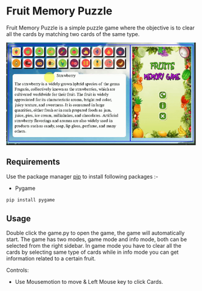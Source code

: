 # Fruit Memory Puzzle



Fruit Memory Puzzle is a simple puzzle game where the objective is to clear all the cards by matching two cards of the same type.

![Alt text](app.gif?raw=true "Memory Puzzle")

## Requirements

Use the package manager [pip](https://pip.pypa.io/en/stable/) to install following packages :-

* Pygame

```bash
pip install pygame
```

## Usage

Double click the game.py to open the game, the game will automatically start. The game has two modes, game mode and info mode, both can be selected from the right sidebar. In game mode you have to clear all the cards by selecting same type of cards while in info mode you can get information related to a certain fruit.

Controls:

* Use Mousemotion to move & Left Mouse key to click Cards.
